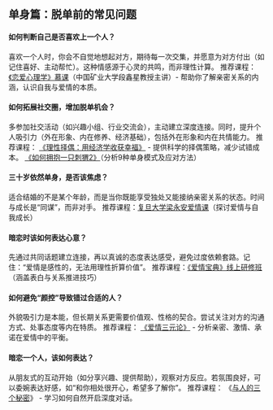 ## 单身篇：脱单前的常见问题
#### 如何判断自己是否喜欢上一个人？
   喜欢一个人时，你会不自觉地想起对方，期待每一次交集，并愿意为对方付出（如记住喜好、主动帮忙）。这种情感源于心灵的共鸣，而非理性计算。
推荐课程：[《恋爱心理学》慕课](https://bbs.tatans.cn/topic/82442)（中国矿业大学段鑫星教授主讲）- 帮助你了解亲密关系的内涵，认识自我与爱情的本质。

####  如何拓展社交圈，增加脱单机会？
   多参加社交活动（如兴趣小组、行业交流会），主动建立深度连接。同时，提升个人吸引力（外在形象、内在修养、经济基础），包括外在形象和内在共情能力。
推荐课程： [《理性择偶：用经济学收获幸福》](https://www.day8.cc/17780.html) - 提供科学的择偶策略，减少试错成本。
   [《如何拥抱一只刺猬2》](https://book.douban.com/review/15529455/)（分析9种单身模式及应对方法）

####  三十岁依然单身，是否该焦虑？
   适合结婚的不是某个年龄，而是当你既能享受独处又能接纳亲密关系的状态。时间与成长是“同谋”，而非对手。
推荐课程：[复旦大学梁永安爱情课](https://www.laitimes.com/zh/article/3iud1_3zjdz.html)（探讨爱情与自我成长）

#### 暗恋时该如何表达心意？
  先通过共同话题建立连接，再以真诚的态度表达感受，避免过度依赖套路。记住：“爱情是感性的，无法用理性折算价值”。
推荐课程：[《爱情宝典》线上研修班](https://www.jianpian.cn/a/11rgaxv4)（涵盖表白与关系推进技巧）

#### 如何避免“颜控”导致错过合适的人？
   外貌吸引力是本能，但长期关系更需要价值观、性格的契合。尝试关注对方的沟通方式、处事态度等内在特质。
推荐课程： [《爱情三元论》](https://www.jianshu.com/p/4c0e01b8aff7#comments) - 分析亲密、激情、承诺在爱情中的平衡。

#### 暗恋一个人，该如何表达？
   从朋友式的互动开始（如分享兴趣、提供帮助），观察对方反应。若氛围良好，可以委婉表达好感，如“和你相处很开心，希望多了解你”。
推荐课程： 《[与人的三个秘密]()》 - 学习如何自然开启深度对话。

